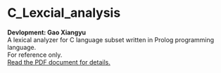 # C_Lexcial_analysis
**Devlopment: Gao Xiangyu**  
A lexical analyzer for C language subset written in Prolog programming language.    
For reference only.  
[Read the PDF document for details.](https://github.com/CWing-Gao/C_Lexcial_analysis/blob/master/GaoXiangyu_Project.pdf)
